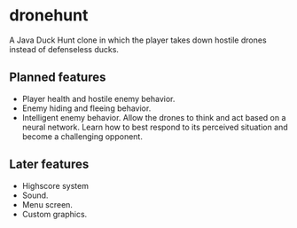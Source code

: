 # dronehunt
A Java Duck Hunt clone in which the player takes down hostile drones instead of defenseless ducks.

## Planned features

* Player health and hostile enemy behavior.
* Enemy hiding and fleeing behavior.
* Intelligent enemy behavior. Allow the drones to think and act based on a neural network. Learn how to best respond to its perceived situation and become a challenging opponent.

## Later features

* Highscore system
* Sound.
* Menu screen.
* Custom graphics.
